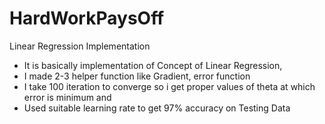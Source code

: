 # HardWorkPaysOff
Linear Regression Implementation
- It is basically implementation of Concept of Linear Regression,
- I made 2-3 helper function like Gradient, error function
- I take 100 iteration to converge so i get proper values of theta at which error is minimum and
- Used suitable learning rate to get 97% accuracy on Testing Data 
